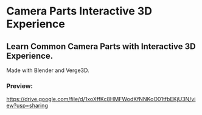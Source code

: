 # Camera Parts Interactive 3D Experience
## Learn Common Camera Parts with Interactive 3D Experience.
Made with Blender and Verge3D.

### Preview:

https://drive.google.com/file/d/1xoXffKc8HMFWodKfNNKoO01tfbEKjU3N/view?usp=sharing
